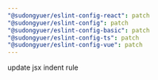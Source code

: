 ```yaml
---
"@sudongyuer/eslint-config-react": patch
"@sudongyuer/eslint-config": patch
"@sudongyuer/eslint-config-basic": patch
"@sudongyuer/eslint-config-ts": patch
"@sudongyuer/eslint-config-vue": patch
---
```


update jsx indent rule
